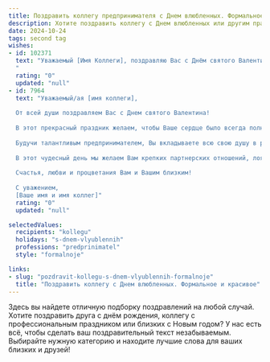 ```yaml
---
title: Поздравить коллегу предпринимателя с Днем влюбленных. Формальное и красивое
description: Хотите поздравить коллегу с Днем влюбленных или другим праздником? Наш ИИ создаст незабываемое поздравление, а вы обязательно выделитесь среди других.  
date: 2024-10-24
tags: second tag
wishes:
- id: 102371
  text: "Уважаемый [Имя Коллеги], поздравляю Вас с Днём святого Валентина! Желаю Вам в этот день  вдохновения, новых успехов в Вашем предпринимательском деле и, конечно же, любви и тепла в Вашей жизни.
  "
  rating: "0"
  updated: "null"
- id: 7964
  text: "Уважаемый/ая [имя коллеги],
  
  От всей души поздравляем Вас с Днем святого Валентина!
  
  В этот прекрасный праздник желаем, чтобы Ваше сердце было всегда полно любви, тепла и радости. Пусть каждый новый день приносит Вам вдохновение, успех в делах и счастье в личной жизни.
  
  Будучи талантливым предпринимателем, Вы вкладываете всю свою душу в развитие своего бизнеса. Пусть Ваши профессиональные достижения продолжают расти, вдохновляя Вас на новые свершения.
  
  В этот чудесный день мы желаем Вам крепких партнерских отношений, лояльных клиентов и финансового благополучия. Пусть Ваша предпринимательская деятельность приносит Вам не только материальное удовлетворение, но и моральное.
  
  Счастья, любви и процветания Вам и Вашим близким!
  
  С уважением,
  [Ваше имя и имя коллег]"
  rating: "0"
  updated: "null"

selectedValues:
  recipients: "kollegu"
  holidays: "s-dnem-vlyublennih"
  professions: "predprinimatel"
  style: "formalnoje"

links:
- slug: "pozdravit-kollegu-s-dnem-vlyublennih-formalnoje"
  title: "Поздравить коллегу с Днем влюбленных. Формальное и красивое"
---
```


Здесь вы найдете отличную подборку поздравлений на любой случай.
Хотите поздравить друга с днём рождения, коллегу с профессиональным праздником или близких с Новым годом? У нас есть всё, чтобы сделать ваш поздравительный текст незабываемым. Выбирайте нужную категорию и находите лучшие слова для ваших близких и друзей!
